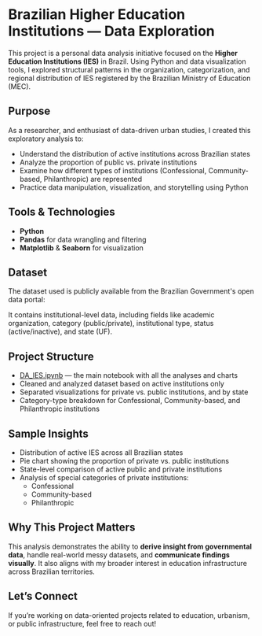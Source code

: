 # Brazilian Higher Education Institutions — Data Exploration

This project is a personal data analysis initiative focused on the **Higher Education Institutions (IES)** in Brazil. Using Python and data visualization tools, I explored structural patterns in the organization, categorization, and regional distribution of IES registered by the Brazilian Ministry of Education (MEC).



## Purpose

As a researcher, and enthusiast of data-driven urban studies, I created this exploratory analysis to:

- Understand the distribution of active institutions across Brazilian states
- Analyze the proportion of public vs. private institutions
- Examine how different types of institutions (Confessional, Community-based, Philanthropic) are represented
- Practice data manipulation, visualization, and storytelling using Python



## Tools & Technologies

- **Python**
- **Pandas** for data wrangling and filtering
- **Matplotlib** & **Seaborn** for visualization



## Dataset

The dataset used is publicly available from the Brazilian Government's open data portal:

It contains institutional-level data, including fields like academic organization, category (public/private), institutional type, status (active/inactive), and state (UF).



## Project Structure
- [DA_IES.ipynb](https://github.com/barbosamatheusr/matheus-portfolio/blob/ies--analysis/DA_IES.ipynb) — the main notebook with all the analyses and charts
- Cleaned and analyzed dataset based on active institutions only
- Separated visualizations for private vs. public institutions, and by state
- Category-type breakdown for Confessional, Community-based, and Philanthropic institutions



## Sample Insights

- Distribution of active IES across all Brazilian states
- Pie chart showing the proportion of private vs. public institutions
- State-level comparison of active public and private institutions
- Analysis of special categories of private institutions:
  - Confessional
  - Community-based
  - Philanthropic



## Why This Project Matters

This analysis demonstrates the ability to **derive insight from governmental data**, handle real-world messy datasets, and **communicate findings visually**. It also aligns with my broader interest in education infrastructure across Brazilian territories.



## Let’s Connect

If you’re working on data-oriented projects related to education, urbanism, or public infrastructure, feel free to reach out!
